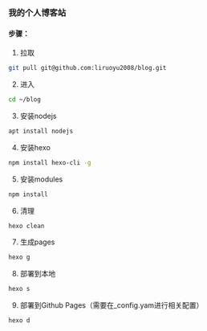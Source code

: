 ### 我的个人博客站

#### 步骤：

1. 拉取

```bash
git pull git@github.com:liruoyu2008/blog.git
```
2. 进入

```bash
cd ~/blog
```

3. 安装nodejs

```bash
apt install nodejs
```

4. 安装hexo

```bash
npm install hexo-cli -g
```

5. 安装modules

```bash
npm install
```

6. 清理

```bash
hexo clean
```

7. 生成pages

```bash
hexo g
```

8. 部署到本地

```bash
hexo s
```

9. 部署到Github Pages（需要在_config.yam进行相关配置）

```bash
hexo d
```
